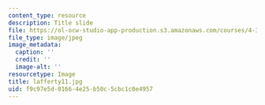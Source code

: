 ```yaml
---
content_type: resource
description: Title slide
file: https://ol-ocw-studio-app-production.s3.amazonaws.com/courses/4-341-introduction-to-photography-fall-2002/f9c97e5d01664e25b50c5cbc1c0e4957_lafferty11.jpg
file_type: image/jpeg
image_metadata:
  caption: ''
  credit: ''
  image-alt: ''
resourcetype: Image
title: lafferty11.jpg
uid: f9c97e5d-0166-4e25-b50c-5cbc1c0e4957
---
```

